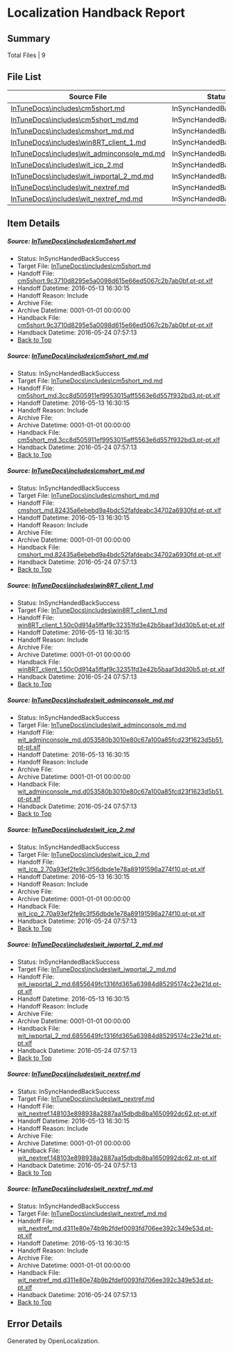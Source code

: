 # <a name='report-top'></a> Localization Handback Report

## Summary
 Total Files | 9

## File List
 Source File | Status | Details 
 ----------- | ------ | ------- 
 [InTuneDocs\includes\cm5short.md](https://github.com/Microsoft/IntuneDocs-pr/blob/56ab8c21f7da490c3bf0d541c7026e2ed84926dd/InTuneDocs/includes/cm5short.md) | InSyncHandedBackSuccess | [Details](#964469fffb8bdb3173c03bd460c68e1ba0ea4074574)
 [InTuneDocs\includes\cm5short_md.md](https://github.com/Microsoft/IntuneDocs-pr/blob/56ab8c21f7da490c3bf0d541c7026e2ed84926dd/InTuneDocs/includes/cm5short_md.md) | InSyncHandedBackSuccess | [Details](#b70ed7a9f0369fdbe357006f156325aaaaa554da575)
 [InTuneDocs\includes\cmshort_md.md](https://github.com/Microsoft/IntuneDocs-pr/blob/56ab8c21f7da490c3bf0d541c7026e2ed84926dd/InTuneDocs/includes/cmshort_md.md) | InSyncHandedBackSuccess | [Details](#506d830e0cbc622ea3c0637656d5c60c9a6b38f8577)
 [InTuneDocs\includes\win8RT_client_1.md](https://github.com/Microsoft/IntuneDocs-pr/blob/56ab8c21f7da490c3bf0d541c7026e2ed84926dd/InTuneDocs/includes/win8RT_client_1.md) | InSyncHandedBackSuccess | [Details](#14b0d8220b2f0ea1bbcc86aad21a64a532db5d96604)
 [InTuneDocs\includes\wit_adminconsole_md.md](https://github.com/Microsoft/IntuneDocs-pr/blob/56ab8c21f7da490c3bf0d541c7026e2ed84926dd/InTuneDocs/includes/wit_adminconsole_md.md) | InSyncHandedBackSuccess | [Details](#252a2769649225755721725302eaca55ce4ffbe9617)
 [InTuneDocs\includes\wit_icp_2.md](https://github.com/Microsoft/IntuneDocs-pr/blob/56ab8c21f7da490c3bf0d541c7026e2ed84926dd/InTuneDocs/includes/wit_icp_2.md) | InSyncHandedBackSuccess | [Details](#bce3f1e2a789f94fb10243094b3d779fde464233624)
 [InTuneDocs\includes\wit_iwportal_2_md.md](https://github.com/Microsoft/IntuneDocs-pr/blob/56ab8c21f7da490c3bf0d541c7026e2ed84926dd/InTuneDocs/includes/wit_iwportal_2_md.md) | InSyncHandedBackSuccess | [Details](#a02631ded74ee9e772dae5142675a9493b653577629)
 [InTuneDocs\includes\wit_nextref.md](https://github.com/Microsoft/IntuneDocs-pr/blob/56ab8c21f7da490c3bf0d541c7026e2ed84926dd/InTuneDocs/includes/wit_nextref.md) | InSyncHandedBackSuccess | [Details](#eb4b64a8db5b5bb2eea586ca46d0c3f6da4eac88630)
 [InTuneDocs\includes\wit_nextref_md.md](https://github.com/Microsoft/IntuneDocs-pr/blob/56ab8c21f7da490c3bf0d541c7026e2ed84926dd/InTuneDocs/includes/wit_nextref_md.md) | InSyncHandedBackSuccess | [Details](#37fd3548a500ea545ec28de8cea465e3243dac10631)

## Item Details
##### <a name='964469fffb8bdb3173c03bd460c68e1ba0ea4074574'></a> Source: [InTuneDocs\includes\cm5short.md](https://github.com/Microsoft/IntuneDocs-pr/blob/56ab8c21f7da490c3bf0d541c7026e2ed84926dd/InTuneDocs/includes/cm5short.md)
* Status: InSyncHandedBackSuccess
* Target File: [InTuneDocs\includes\cm5short.md](https://github.com/Microsoft/IntuneDocs-pr.pt-pt/blob/83f2d5937a977f7ca54833413a01ba7e7e71979a/InTuneDocs/includes/cm5short.md)
* Handoff File: [cm5short.9c3710d8295e5a0098d615e66ed5067c2b7ab0bf.pt-pt.xlf](https://github.com/Microsoft/EM.handoff/blob/59f65695a4e6a5b3a4abb96ec6ebf735321eccb4/ol-handoff/Microsoft/IntuneDocs-pr.pt-pt/master/cm5short.9c3710d8295e5a0098d615e66ed5067c2b7ab0bf.pt-pt.xlf)
* Handoff Datetime: 2016-05-13 16:30:15
* Handoff Reason: Include
* Archive File: 
* Archive Datetime: 0001-01-01 00:00:00
* Handback File: [cm5short.9c3710d8295e5a0098d615e66ed5067c2b7ab0bf.pt-pt.xlf](https://github.com/Microsoft/EM.handback/blob/f6299500b7987387f66c2b4f8e53f7ab5335124d/ol-handback/Microsoft/IntuneDocs-pr.pt-pt/master/cm5short.9c3710d8295e5a0098d615e66ed5067c2b7ab0bf.pt-pt.xlf)
* Handback Datetime: 2016-05-24 07:57:13
* [Back to Top](#report-top)

##### <a name='b70ed7a9f0369fdbe357006f156325aaaaa554da575'></a> Source: [InTuneDocs\includes\cm5short_md.md](https://github.com/Microsoft/IntuneDocs-pr/blob/56ab8c21f7da490c3bf0d541c7026e2ed84926dd/InTuneDocs/includes/cm5short_md.md)
* Status: InSyncHandedBackSuccess
* Target File: [InTuneDocs\includes\cm5short_md.md](https://github.com/Microsoft/IntuneDocs-pr.pt-pt/blob/83f2d5937a977f7ca54833413a01ba7e7e71979a/InTuneDocs/includes/cm5short_md.md)
* Handoff File: [cm5short_md.3cc8d505911ef9953015aff5563e6d557f932bd3.pt-pt.xlf](https://github.com/Microsoft/EM.handoff/blob/59f65695a4e6a5b3a4abb96ec6ebf735321eccb4/ol-handoff/Microsoft/IntuneDocs-pr.pt-pt/master/cm5short_md.3cc8d505911ef9953015aff5563e6d557f932bd3.pt-pt.xlf)
* Handoff Datetime: 2016-05-13 16:30:15
* Handoff Reason: Include
* Archive File: 
* Archive Datetime: 0001-01-01 00:00:00
* Handback File: [cm5short_md.3cc8d505911ef9953015aff5563e6d557f932bd3.pt-pt.xlf](https://github.com/Microsoft/EM.handback/blob/f6299500b7987387f66c2b4f8e53f7ab5335124d/ol-handback/Microsoft/IntuneDocs-pr.pt-pt/master/cm5short_md.3cc8d505911ef9953015aff5563e6d557f932bd3.pt-pt.xlf)
* Handback Datetime: 2016-05-24 07:57:13
* [Back to Top](#report-top)

##### <a name='506d830e0cbc622ea3c0637656d5c60c9a6b38f8577'></a> Source: [InTuneDocs\includes\cmshort_md.md](https://github.com/Microsoft/IntuneDocs-pr/blob/56ab8c21f7da490c3bf0d541c7026e2ed84926dd/InTuneDocs/includes/cmshort_md.md)
* Status: InSyncHandedBackSuccess
* Target File: [InTuneDocs\includes\cmshort_md.md](https://github.com/Microsoft/IntuneDocs-pr.pt-pt/blob/83f2d5937a977f7ca54833413a01ba7e7e71979a/InTuneDocs/includes/cmshort_md.md)
* Handoff File: [cmshort_md.82435a6ebebd9a4bdc52fafdeabc34702a6930fd.pt-pt.xlf](https://github.com/Microsoft/EM.handoff/blob/59f65695a4e6a5b3a4abb96ec6ebf735321eccb4/ol-handoff/Microsoft/IntuneDocs-pr.pt-pt/master/cmshort_md.82435a6ebebd9a4bdc52fafdeabc34702a6930fd.pt-pt.xlf)
* Handoff Datetime: 2016-05-13 16:30:15
* Handoff Reason: Include
* Archive File: 
* Archive Datetime: 0001-01-01 00:00:00
* Handback File: [cmshort_md.82435a6ebebd9a4bdc52fafdeabc34702a6930fd.pt-pt.xlf](https://github.com/Microsoft/EM.handback/blob/f6299500b7987387f66c2b4f8e53f7ab5335124d/ol-handback/Microsoft/IntuneDocs-pr.pt-pt/master/cmshort_md.82435a6ebebd9a4bdc52fafdeabc34702a6930fd.pt-pt.xlf)
* Handback Datetime: 2016-05-24 07:57:13
* [Back to Top](#report-top)

##### <a name='14b0d8220b2f0ea1bbcc86aad21a64a532db5d96604'></a> Source: [InTuneDocs\includes\win8RT_client_1.md](https://github.com/Microsoft/IntuneDocs-pr/blob/56ab8c21f7da490c3bf0d541c7026e2ed84926dd/InTuneDocs/includes/win8RT_client_1.md)
* Status: InSyncHandedBackSuccess
* Target File: [InTuneDocs\includes\win8RT_client_1.md](https://github.com/Microsoft/IntuneDocs-pr.pt-pt/blob/83f2d5937a977f7ca54833413a01ba7e7e71979a/InTuneDocs/includes/win8RT_client_1.md)
* Handoff File: [win8RT_client_1.50c0d914a5ffaf9c32351fd3e42b5baaf3dd30b5.pt-pt.xlf](https://github.com/Microsoft/EM.handoff/blob/59f65695a4e6a5b3a4abb96ec6ebf735321eccb4/ol-handoff/Microsoft/IntuneDocs-pr.pt-pt/master/win8RT_client_1.50c0d914a5ffaf9c32351fd3e42b5baaf3dd30b5.pt-pt.xlf)
* Handoff Datetime: 2016-05-13 16:30:15
* Handoff Reason: Include
* Archive File: 
* Archive Datetime: 0001-01-01 00:00:00
* Handback File: [win8RT_client_1.50c0d914a5ffaf9c32351fd3e42b5baaf3dd30b5.pt-pt.xlf](https://github.com/Microsoft/EM.handback/blob/f6299500b7987387f66c2b4f8e53f7ab5335124d/ol-handback/Microsoft/IntuneDocs-pr.pt-pt/master/win8RT_client_1.50c0d914a5ffaf9c32351fd3e42b5baaf3dd30b5.pt-pt.xlf)
* Handback Datetime: 2016-05-24 07:57:13
* [Back to Top](#report-top)

##### <a name='252a2769649225755721725302eaca55ce4ffbe9617'></a> Source: [InTuneDocs\includes\wit_adminconsole_md.md](https://github.com/Microsoft/IntuneDocs-pr/blob/56ab8c21f7da490c3bf0d541c7026e2ed84926dd/InTuneDocs/includes/wit_adminconsole_md.md)
* Status: InSyncHandedBackSuccess
* Target File: [InTuneDocs\includes\wit_adminconsole_md.md](https://github.com/Microsoft/IntuneDocs-pr.pt-pt/blob/83f2d5937a977f7ca54833413a01ba7e7e71979a/InTuneDocs/includes/wit_adminconsole_md.md)
* Handoff File: [wit_adminconsole_md.d053580b3010e80c67a100a85fcd23f1623d5b51.pt-pt.xlf](https://github.com/Microsoft/EM.handoff/blob/59f65695a4e6a5b3a4abb96ec6ebf735321eccb4/ol-handoff/Microsoft/IntuneDocs-pr.pt-pt/master/wit_adminconsole_md.d053580b3010e80c67a100a85fcd23f1623d5b51.pt-pt.xlf)
* Handoff Datetime: 2016-05-13 16:30:15
* Handoff Reason: Include
* Archive File: 
* Archive Datetime: 0001-01-01 00:00:00
* Handback File: [wit_adminconsole_md.d053580b3010e80c67a100a85fcd23f1623d5b51.pt-pt.xlf](https://github.com/Microsoft/EM.handback/blob/f6299500b7987387f66c2b4f8e53f7ab5335124d/ol-handback/Microsoft/IntuneDocs-pr.pt-pt/master/wit_adminconsole_md.d053580b3010e80c67a100a85fcd23f1623d5b51.pt-pt.xlf)
* Handback Datetime: 2016-05-24 07:57:13
* [Back to Top](#report-top)

##### <a name='bce3f1e2a789f94fb10243094b3d779fde464233624'></a> Source: [InTuneDocs\includes\wit_icp_2.md](https://github.com/Microsoft/IntuneDocs-pr/blob/56ab8c21f7da490c3bf0d541c7026e2ed84926dd/InTuneDocs/includes/wit_icp_2.md)
* Status: InSyncHandedBackSuccess
* Target File: [InTuneDocs\includes\wit_icp_2.md](https://github.com/Microsoft/IntuneDocs-pr.pt-pt/blob/83f2d5937a977f7ca54833413a01ba7e7e71979a/InTuneDocs/includes/wit_icp_2.md)
* Handoff File: [wit_icp_2.70a93ef2fe9c3f56dbde1e78a89191596a274f10.pt-pt.xlf](https://github.com/Microsoft/EM.handoff/blob/59f65695a4e6a5b3a4abb96ec6ebf735321eccb4/ol-handoff/Microsoft/IntuneDocs-pr.pt-pt/master/wit_icp_2.70a93ef2fe9c3f56dbde1e78a89191596a274f10.pt-pt.xlf)
* Handoff Datetime: 2016-05-13 16:30:15
* Handoff Reason: Include
* Archive File: 
* Archive Datetime: 0001-01-01 00:00:00
* Handback File: [wit_icp_2.70a93ef2fe9c3f56dbde1e78a89191596a274f10.pt-pt.xlf](https://github.com/Microsoft/EM.handback/blob/f6299500b7987387f66c2b4f8e53f7ab5335124d/ol-handback/Microsoft/IntuneDocs-pr.pt-pt/master/wit_icp_2.70a93ef2fe9c3f56dbde1e78a89191596a274f10.pt-pt.xlf)
* Handback Datetime: 2016-05-24 07:57:13
* [Back to Top](#report-top)

##### <a name='a02631ded74ee9e772dae5142675a9493b653577629'></a> Source: [InTuneDocs\includes\wit_iwportal_2_md.md](https://github.com/Microsoft/IntuneDocs-pr/blob/56ab8c21f7da490c3bf0d541c7026e2ed84926dd/InTuneDocs/includes/wit_iwportal_2_md.md)
* Status: InSyncHandedBackSuccess
* Target File: [InTuneDocs\includes\wit_iwportal_2_md.md](https://github.com/Microsoft/IntuneDocs-pr.pt-pt/blob/83f2d5937a977f7ca54833413a01ba7e7e71979a/InTuneDocs/includes/wit_iwportal_2_md.md)
* Handoff File: [wit_iwportal_2_md.6855649fc1316fd365a63984d85295174c23e21d.pt-pt.xlf](https://github.com/Microsoft/EM.handoff/blob/59f65695a4e6a5b3a4abb96ec6ebf735321eccb4/ol-handoff/Microsoft/IntuneDocs-pr.pt-pt/master/wit_iwportal_2_md.6855649fc1316fd365a63984d85295174c23e21d.pt-pt.xlf)
* Handoff Datetime: 2016-05-13 16:30:15
* Handoff Reason: Include
* Archive File: 
* Archive Datetime: 0001-01-01 00:00:00
* Handback File: [wit_iwportal_2_md.6855649fc1316fd365a63984d85295174c23e21d.pt-pt.xlf](https://github.com/Microsoft/EM.handback/blob/f6299500b7987387f66c2b4f8e53f7ab5335124d/ol-handback/Microsoft/IntuneDocs-pr.pt-pt/master/wit_iwportal_2_md.6855649fc1316fd365a63984d85295174c23e21d.pt-pt.xlf)
* Handback Datetime: 2016-05-24 07:57:13
* [Back to Top](#report-top)

##### <a name='eb4b64a8db5b5bb2eea586ca46d0c3f6da4eac88630'></a> Source: [InTuneDocs\includes\wit_nextref.md](https://github.com/Microsoft/IntuneDocs-pr/blob/56ab8c21f7da490c3bf0d541c7026e2ed84926dd/InTuneDocs/includes/wit_nextref.md)
* Status: InSyncHandedBackSuccess
* Target File: [InTuneDocs\includes\wit_nextref.md](https://github.com/Microsoft/IntuneDocs-pr.pt-pt/blob/83f2d5937a977f7ca54833413a01ba7e7e71979a/InTuneDocs/includes/wit_nextref.md)
* Handoff File: [wit_nextref.148103e898938a2887aa15dbdb8ba1650992dc62.pt-pt.xlf](https://github.com/Microsoft/EM.handoff/blob/59f65695a4e6a5b3a4abb96ec6ebf735321eccb4/ol-handoff/Microsoft/IntuneDocs-pr.pt-pt/master/wit_nextref.148103e898938a2887aa15dbdb8ba1650992dc62.pt-pt.xlf)
* Handoff Datetime: 2016-05-13 16:30:15
* Handoff Reason: Include
* Archive File: 
* Archive Datetime: 0001-01-01 00:00:00
* Handback File: [wit_nextref.148103e898938a2887aa15dbdb8ba1650992dc62.pt-pt.xlf](https://github.com/Microsoft/EM.handback/blob/f6299500b7987387f66c2b4f8e53f7ab5335124d/ol-handback/Microsoft/IntuneDocs-pr.pt-pt/master/wit_nextref.148103e898938a2887aa15dbdb8ba1650992dc62.pt-pt.xlf)
* Handback Datetime: 2016-05-24 07:57:13
* [Back to Top](#report-top)

##### <a name='37fd3548a500ea545ec28de8cea465e3243dac10631'></a> Source: [InTuneDocs\includes\wit_nextref_md.md](https://github.com/Microsoft/IntuneDocs-pr/blob/56ab8c21f7da490c3bf0d541c7026e2ed84926dd/InTuneDocs/includes/wit_nextref_md.md)
* Status: InSyncHandedBackSuccess
* Target File: [InTuneDocs\includes\wit_nextref_md.md](https://github.com/Microsoft/IntuneDocs-pr.pt-pt/blob/83f2d5937a977f7ca54833413a01ba7e7e71979a/InTuneDocs/includes/wit_nextref_md.md)
* Handoff File: [wit_nextref_md.d311e80e74b9b2fdef0093fd706ee392c349e53d.pt-pt.xlf](https://github.com/Microsoft/EM.handoff/blob/59f65695a4e6a5b3a4abb96ec6ebf735321eccb4/ol-handoff/Microsoft/IntuneDocs-pr.pt-pt/master/wit_nextref_md.d311e80e74b9b2fdef0093fd706ee392c349e53d.pt-pt.xlf)
* Handoff Datetime: 2016-05-13 16:30:15
* Handoff Reason: Include
* Archive File: 
* Archive Datetime: 0001-01-01 00:00:00
* Handback File: [wit_nextref_md.d311e80e74b9b2fdef0093fd706ee392c349e53d.pt-pt.xlf](https://github.com/Microsoft/EM.handback/blob/f6299500b7987387f66c2b4f8e53f7ab5335124d/ol-handback/Microsoft/IntuneDocs-pr.pt-pt/master/wit_nextref_md.d311e80e74b9b2fdef0093fd706ee392c349e53d.pt-pt.xlf)
* Handback Datetime: 2016-05-24 07:57:13
* [Back to Top](#report-top)


## Error Details

Generated by OpenLocalization.
